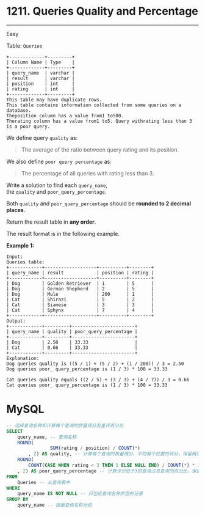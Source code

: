 # 1211. Queries Quality and Percentage

---

Easy

Table: `Queries`

```
+-------------+---------+
| Column Name | Type    |
+-------------+---------+
| query_name  | varchar |
| result      | varchar |
| position    | int     |
| rating      | int     |
+-------------+---------+
This table may have duplicate rows.
This table contains information collected from some queries on a database.
Theposition column has a value from1 to500.
Therating column has a value from1 to5. Query withrating less than 3 is a poor query.

```

We define query `quality` as:

> The average of the ratio between query rating and its position.
> 

We also define `poor query percentage` as:

> The percentage of all queries with rating less than 3.
> 

Write a solution to find each `query_name`, the `quality` and `poor_query_percentage`.

Both `quality` and `poor_query_percentage` should be **rounded to 2 decimal places**.

Return the result table in **any order**.

The result format is in the following example.

**Example 1:**

```
Input:
Queries table:
+------------+-------------------+----------+--------+
| query_name | result            | position | rating |
+------------+-------------------+----------+--------+
| Dog        | Golden Retriever  | 1        | 5      |
| Dog        | German Shepherd   | 2        | 5      |
| Dog        | Mule              | 200      | 1      |
| Cat        | Shirazi           | 5        | 2      |
| Cat        | Siamese           | 3        | 3      |
| Cat        | Sphynx            | 7        | 4      |
+------------+-------------------+----------+--------+
Output:
+------------+---------+-----------------------+
| query_name | quality | poor_query_percentage |
+------------+---------+-----------------------+
| Dog        | 2.50    | 33.33                 |
| Cat        | 0.66    | 33.33                 |
+------------+---------+-----------------------+
Explanation:
Dog queries quality is ((5 / 1) + (5 / 2) + (1 / 200)) / 3 = 2.50
Dog queries poor_ query_percentage is (1 / 3) * 100 = 33.33

Cat queries quality equals ((2 / 5) + (3 / 3) + (4 / 7)) / 3 = 0.66
Cat queries poor_ query_percentage is (1 / 3) * 100 = 33.33
```

# MySQL

```sql
-- 选择查询名称和计算每个查询的质量得分及差评百分比
SELECT
    query_name, -- 查询名称
    ROUND(
				SUM(rating / position) / COUNT(*)
		, 2) AS quality, -- 计算每个查询的质量得分，平均每个位置的评分，保留两位小数
    ROUND(
        COUNT(CASE WHEN rating < 3 THEN 1 ELSE NULL END) / COUNT(*) * 100
    , 2) AS poor_query_percentage -- 计算评分低于3的查询占总查询的百分比，保留两位小数
FROM
    Queries -- 从查询表中
WHERE
    query_name IS NOT NULL -- 只包括查询名称非空的记录
GROUP BY
    query_name -- 根据查询名称分组
```